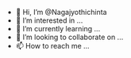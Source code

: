 - 👋 Hi, I’m @Nagajyothichinta
- 👀 I’m interested in ...
- 🌱 I’m currently learning ...
- 💞️ I’m looking to collaborate on ...
- 📫 How to reach me ...

<!---
Nagajyothichinta/Nagajyothichinta is a ✨ special ✨ repository because its `README.md` (this file) appears on your GitHub profile.
You can click the Preview link to take a look at your changes.
--->
